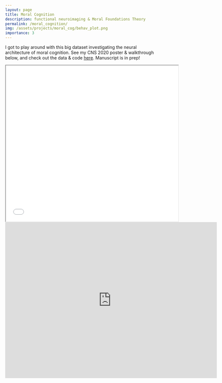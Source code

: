 ```yaml
---
layout: page
title: Moral Cognition
description: functional neuroimaging & Moral Foundations Theory
permalink: /moral_cognition/
img: /assets/projects/moral_cog/behav_plot.png
importance: 3
---
```


I got to play around with this big dataset investigating the neural architecture of moral cognition. See my CNS 2020 poster & walkthrough below, and check out the data & code [here](https://github.com/IMC-Lab/mft_memory). Manuscript is in prep!

<html>
  <body>
    <iframe src="../../assets/projects/moral_cog/khoudary_CNS2020.pdf" width="110%" height="500px">
    </iframe>
  </body>
</html>

<br>

<center><iframe width="680" height="500" src="https://www.youtube.com/embed/8MtgRHDu4HE" frameborder="0" allow="accelerometer; autoplay; clipboard-write; encrypted-media; gyroscope; picture-in-picture" allowfullscreen><center></iframe>
